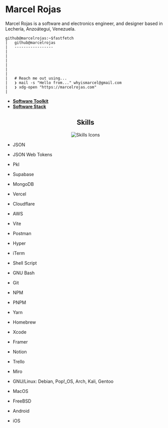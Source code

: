 <h1>Marcel Rojas</h1>
Marcel Rojas is a software and electronics engineer, and designer based in Lechería, Anzoátegui, Venezuela.

```
github@marcelrojas:~$fastfetch
|   github@marcelrojas
|   -----------------
|
|   
|
|
|   
|
|   # Reach me out using... 
|   ❯ mail -s "Hello from..." whyismarcel@gmail.com
|   ❯ xdg-open "https://marcelrojas.com"
|
```

<ul>
  <li>
    <a href=""><strong>Software Toolkit</strong></a>
  </li>
  <li>
    <a href=""><strong>Software Stack</strong></a>
  </li>
</ul>

<h2 align="center">Skills</h2>
<p align="center">
  <img src="https://skillicons.dev/icons?i=c,cpp,cs,rust,androidstudio,mysql,firebase,python,ts,js,css,html,dotnet,go,godot,vscode,visualstudio,flutter,angular,apple,arduino,astro,blender,figma,kotlin,laravel,lua,md,neovim,p5js,postgres,pycharm,py,react,remix,svelte,nextjs,nuxtjs,regex,raspberrypi,ruby,supabase,svg,tailwind,threejs,unity,unreal,webflow,xd" alt="Skills Icons" />
</p>

- JSON
- JSON Web Tokens
- Pkl

- Supabase
- MongoDB


- Vercel
- Cloudflare
- AWS

- Vite
- Postman


- Hyper
- iTerm
- Shell Script
- GNU Bash

- Git
- NPM
- PNPM
- Yarn
- Homebrew

- Xcode
- Framer
- Notion
- Trello
- Miro

- GNU/Linux: Debian, Pop!_OS, Arch, Kali, Gentoo
- MacOS
- FreeBSD
- Android
- iOS
